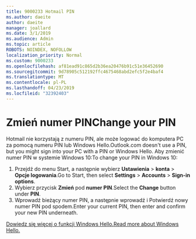 ```yaml
---
title: 9000233 Hotmail PIN
ms.author: daeite
author: daeite
manager: joallard
ms.date: 3/1/2019
ms.audience: Admin
ms.topic: article
ROBOTS: NOINDEX, NOFOLLOW
localization_priority: Normal
ms.custom: 9000233
ms.openlocfilehash: af81ead91c865d2b36ea20476b91c51e36452690
ms.sourcegitcommit: 9d78905c512192ffc4675468abd2efc5f2e4baf4
ms.translationtype: MT
ms.contentlocale: pl-PL
ms.lasthandoff: 04/23/2019
ms.locfileid: "32392403"
---
```

# <a name="change-your-pin"></a><span data-ttu-id="295d8-102">Zmień numer PIN</span><span class="sxs-lookup"><span data-stu-id="295d8-102">Change your PIN</span></span>

<span data-ttu-id="295d8-103">Hotmail nie korzystają z numeru PIN, ale może logować do komputera PC za pomocą numeru PIN lub Windows Hello.</span><span class="sxs-lookup"><span data-stu-id="295d8-103">Outlook.com doesn't use a PIN, but you might sign into your PC with a PIN or Windows Hello.</span></span> <span data-ttu-id="295d8-104">Aby zmienić numer PIN w systemie Windows 10:</span><span class="sxs-lookup"><span data-stu-id="295d8-104">To change your PIN in Windows 10:</span></span>

1. <span data-ttu-id="295d8-105">Przejdź do menu Start, a następnie wybierz **Ustawienia** > **konta** > **Opcje logowania**.</span><span class="sxs-lookup"><span data-stu-id="295d8-105">Go to Start, then select **Settings** > **Accounts** > **Sign-in options**.</span></span>
2. <span data-ttu-id="295d8-106">Wybierz przycisk **Zmień** pod **numer PIN**.</span><span class="sxs-lookup"><span data-stu-id="295d8-106">Select the **Change** button under **PIN**.</span></span>
3. <span data-ttu-id="295d8-107">Wprowadź bieżący numer PIN, a następnie wprowadź i Potwierdź nowy numer PIN pod spodem.</span><span class="sxs-lookup"><span data-stu-id="295d8-107">Enter your current PIN, then enter and confirm your new PIN underneath.</span></span>

[<span data-ttu-id="295d8-108">Dowiedz się więcej o funkcji Windows Hello.</span><span class="sxs-lookup"><span data-stu-id="295d8-108">Read more about Windows Hello.</span></span>](https://support.microsoft.com/help/17215/)